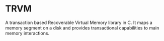 TRVM
====

A transaction based Recoverable Virtual Memory library in C. It maps a memory segment on a disk and provides transactional capabilities to main memory interactions.